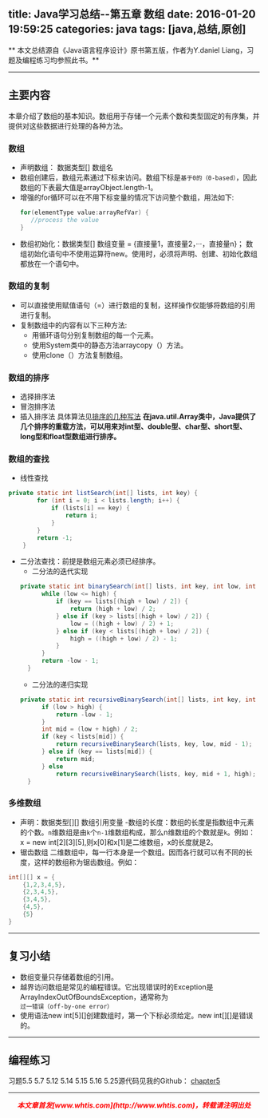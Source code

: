 title: Java学习总结--第五章 数组
date: 2016-01-20 19:59:25
categories: java
tags: [java,总结,原创]
---

** 本文总结源自《Java语言程序设计》原书第五版，作者为Y.daniel Liang，习题及编程练习均参照此书。**

---

## 主要内容
本章介绍了数组的基本知识。数组用于存储一个元素个数和类型固定的有序集，并提供对这些数据进行处理的各种方法。

### 数组
- 声明数组： 数据类型[] 数组名
- 数组创建后，数组元素通过下标来访问。数组下标是`基于0的（0-based）`，因此数组的下表最大值是arrayObject.length-1。
- 增强的for循环可以在不用下标变量的情况下访问整个数组，用法如下:
  ```java
  for(elementType value:arrayRefVar) {
     //process the value  
  }
  ```
- 数组初始化：数据类型[] 数组变量 = {直接量1，直接量2，···，直接量n}；
  数组初始化语句中不使用运算符new。使用时，必须将声明、创建、初始化数组都放在一个语句中。

### 数组的复制
- 可以直接使用赋值语句（=）进行数组的复制，这样操作仅能够将数组的引用进行复制。
- 复制数组中的内容有以下三种方法:
  + 用循环语句分别复制数组的每一个元素。
  + 使用System类中的静态方法arraycopy（）方法。
  + 使用clone（）方法复制数组。

### 数组的排序
- 选择排序法
- 冒泡排序法
- 插入排序法
具体算法见[排序的几种写法](http://www.whtis.com/2015/12/03/java%E5%AD%A6%E4%B9%A0%E7%AC%94%E8%AE%B0-%E6%8E%92%E5%BA%8F%E7%9A%84%E5%87%A0%E7%A7%8D%E5%86%99%E6%B3%95/)
**在java.util.Array类中，Java提供了几个排序的重载方法，可以用来对int型、double型、char型、short型、long型和float型数组进行排序。**

### 数组的查找
- 线性查找
```java
private static int listSearch(int[] lists, int key) {
        for (int i = 0; i < lists.length; i++) {
            if (lists[i] == key) {
                return i;
            }
        }
        return -1;
    }
```
- 二分法查找：前提是数组元素必须已经排序。
  + 二分法的迭代实现
  ```java
  private static int binarySearch(int[] lists, int key, int low, int high) {
        while (low <= high) {
            if (key == lists[(high + low) / 2]) {
                return (high + low) / 2;
            } else if (key > lists[(high + low) / 2]) {
                low = ((high + low) / 2) + 1;
            } else if (key < lists[(high + low) / 2]) {
                high = ((high + low) / 2) - 1;
            }
        }
        return -low - 1;
    }
  ```
  + 二分法的递归实现
  ```java
  private static int recursiveBinarySearch(int[] lists, int key, int low, int high) {
        if (low > high) {
            return -low - 1;
        }
        int mid = (low + high) / 2;
        if (key < lists[mid]) {
            return recursiveBinarySearch(lists, key, low, mid - 1);
        } else if (key == lists[mid]) {
            return mid;
        } else
            return recursiveBinarySearch(lists, key, mid + 1, high);
    }
  ```

### 多维数组
- 声明：数据类型[][] 数组引用变量
-数组的长度：数组的长度是指数组中元素的个数。`n`维数组是由`k`个`n-1`维数组构成，那么n维数组的个数就是`k`。例如：
x = new int[2][3][5],则x[0]和x[1]是二维数组，x的长度就是2。
- 锯齿数组
二维数组中，每一行本身是一个数组。因而各行就可以有不同的长度，这样的数组称为锯齿数组。例如：
```java
int[][] x = {
	{1,2,3,4,5},
	{2,3,4,5},
	{3,4,5},
	{4,5},
	{5}
}
```
---

## 复习小结
- 数组变量只存储着数组的引用。
- 越界访问数组是常见的编程错误。它出现错误时的Exception是ArrayIndexOutOfBoundsException，通常称为`过一错误（off-by-one error）`
- 使用语法new int[5][]创建数组时，第一个下标必须给定。new int[][]是错误的。

---

## 编程练习
习题5.5 5.7 5.12 5.14 5.15 5.16 5.25源代码见我的Github： [chapter5](https://github.com/whtis/Java-Exercises/tree/master/chapter5/src)




---
<div align="center" style="color:red;width=80px;height:90px;" onmouseout="this.style.border='1px solid blue'" onmouseover="this.style.border='none'">
<p style="font-weight:bold;font-style:italic;">本文章首发[www.whtis.com](http://www.whtis.com)，转载请注明出处</p>
</div>